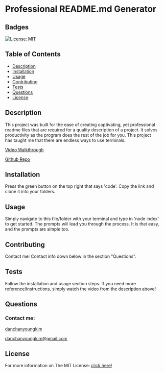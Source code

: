# Professional README.md Generator

  ## Badges
  [![License: MIT](https://img.shields.io/badge/License-MIT-yellow.svg)](https://opensource.org/licenses/MIT)

  ## Table of Contents
  - [Description](#description)
  - [Installation](#installation)
  - [Usage](#usage)
  - [Contributing](#contributing)
  - [Tests](#tests)
  - [Questions](#questions)
  - [License](#license)

  ## Description
  This project was built for the ease of creating captivating, yet professional readme files that are required for a quality description of a project. It solves productivity as the program does the rest of the job for you. This project has taught me that there are endless ways to use terminals.
  
  [Video Walkthrough](https://www.youtube.com/watch?v=hyO1X6VF_Aw)
  
  [Github Repo](https://github.com/danchanyoungkim/Professional-README.md-Generator)

  ## Installation
  Press the green button on the top right that says 'code'. Copy the link and clone it into your folders.

  ## Usage
  Simply navigate to this file/folder with your terminal and type in 'node index' to get started. The prompts will lead you through the process. It is that easy, and the prompts are simple too.

  ## Contributing
  Contact me! Contact info down below in the section "Questions".
  
  ## Tests
  Follow the installation and usage section steps. If you need more reference/instructions, simply watch the video from the description above!

  ## Questions
  ### Contact me:
  [danchanyoungkim](https://github.com/danchanyoungkim)
  
  danchanyoungkim@gmail.com

  ## License
  For more information on The MIT License:
  [click here!](https://opensource.org/licenses/MIT)
